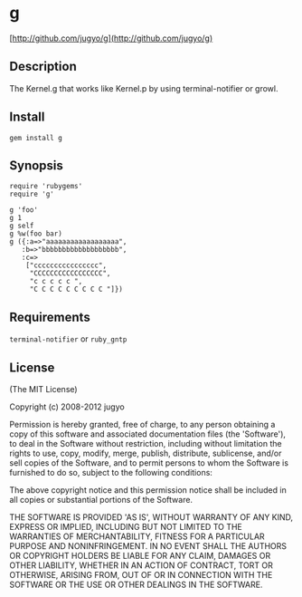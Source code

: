g
========

[http://github.com/jugyo/g](http://github.com/jugyo/g)

Description
--------

The Kernel.g that works like Kernel.p by using terminal-notifier or growl.

Install
--------

    gem install g

Synopsis
--------

    require 'rubygems'
    require 'g'
    
    g 'foo'
    g 1
    g self
    g %w(foo bar)
    g ({:a=>"aaaaaaaaaaaaaaaaaa",
       :b=>"bbbbbbbbbbbbbbbbbbb",
       :c=>
        ["cccccccccccccccc",
         "CCCCCCCCCCCCCCCCC",
         "c c c c c ",
         "C C C C C C C C C "]})

Requirements
--------

`terminal-notifier` or `ruby_gntp`

License
--------

(The MIT License)

Copyright (c) 2008-2012 jugyo

Permission is hereby granted, free of charge, to any person obtaining
a copy of this software and associated documentation files (the
'Software'), to deal in the Software without restriction, including
without limitation the rights to use, copy, modify, merge, publish,
distribute, sublicense, and/or sell copies of the Software, and to
permit persons to whom the Software is furnished to do so, subject to
the following conditions:

The above copyright notice and this permission notice shall be
included in all copies or substantial portions of the Software.

THE SOFTWARE IS PROVIDED 'AS IS', WITHOUT WARRANTY OF ANY KIND,
EXPRESS OR IMPLIED, INCLUDING BUT NOT LIMITED TO THE WARRANTIES OF
MERCHANTABILITY, FITNESS FOR A PARTICULAR PURPOSE AND NONINFRINGEMENT.
IN NO EVENT SHALL THE AUTHORS OR COPYRIGHT HOLDERS BE LIABLE FOR ANY
CLAIM, DAMAGES OR OTHER LIABILITY, WHETHER IN AN ACTION OF CONTRACT,
TORT OR OTHERWISE, ARISING FROM, OUT OF OR IN CONNECTION WITH THE
SOFTWARE OR THE USE OR OTHER DEALINGS IN THE SOFTWARE.
